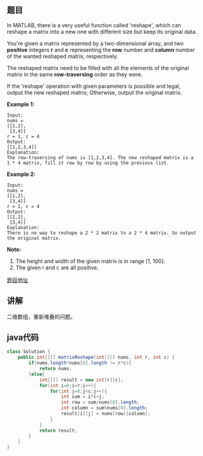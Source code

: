 ## 题目

In MATLAB, there is a very useful function called 'reshape', which can reshape a matrix into a new one with different size but keep its original data.

You're given a matrix represented by a two-dimensional array, and two **positive** integers **r** and **c** representing the **row** number and **column** number of the wanted reshaped matrix, respectively.

The reshaped matrix need to be filled with all the elements of the original matrix in the same **row-traversing** order as they were.

If the 'reshape' operation with given parameters is possible and legal, output the new reshaped matrix; Otherwise, output the original matrix.

**Example 1:**
```
Input: 
nums = 
[[1,2],
 [3,4]]
r = 1, c = 4
Output: 
[[1,2,3,4]]
Explanation:
The row-traversing of nums is [1,2,3,4]. The new reshaped matrix is a 1 * 4 matrix, fill it row by row by using the previous list.
```

**Example 2:**
```
Input: 
nums = 
[[1,2],
 [3,4]]
r = 2, c = 4
Output: 
[[1,2],
 [3,4]]
Explanation:
There is no way to reshape a 2 * 2 matrix to a 2 * 4 matrix. So output the original matrix.
```

**Note:**

1. The height and width of the given matrix is in range [1, 100].
2. The given r and c are all positive.

[题目地址](https://leetcode.com/problems/reshape-the-matrix/)

## 讲解

二维数组，重新堆叠的问题。

## java代码

```java
class Solution {
    public int[][] matrixReshape(int[][] nums, int r, int c) {
        if(nums.length*nums[0].length != r*c){
            return nums;
        }else{
            int[][] result = new int[r][c];
            for(int i=0;i<r;i++){
                for(int j=0;j<c;j++){
                    int sum = i*c+j;
                    int row = sum/nums[0].length;
                    int column = sum%nums[0].length;
                    result[i][j] = nums[row][column];
                }
            } 
            return result;
        }
    }
}
```
